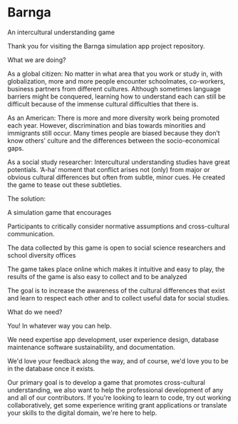 # Barnga
An intercultural understanding game

Thank you for visiting the Barnga simulation app project repository.

What we are doing?

As a global citizen: No matter in what area that you work or study in, with globalization, more and more people encounter schoolmates, co-workers, business partners from different cultures. Although sometimes language barriers might be conquered, learning how to understand each can still be difficult because of the immense cultural difficulties that there is.

As an American: There is more and more diversity work being promoted each year. However, discrimination and bias towards minorities and immigrants still occur. Many times people are biased because they don’t know others’ culture and the differences between the socio-economical gaps.

As a social study researcher: Intercultural understanding studies have great potentials. ‘A-ha’ moment that conflict arises not (only) from major or obvious cultural differences but often from subtle, minor cues. He created the game to tease out these subtleties.

The solution:

A simulation game that encourages

Participants to critically consider normative assumptions and cross-cultural communication.

The data collected by this game is open to social science researchers and school diversity offices

The game takes place online which makes it intuitive and easy to play, the results of the game is also easy to collect and to be analyzed

The goal is to increase the awareness of the cultural differences that exist and learn to respect each other and to collect useful data for social studies.

What do we need?

You! In whatever way you can help.

We need expertise app development, user experience design, database maintenance software sustainability, and documentation.

We'd love your feedback along the way, and of course, we'd love you to be in the database once it exists.

Our primary goal is to develop a game that promotes cross-cultural understanding, we also want to help the professional development of any and all of our contributors. If you're looking to learn to code, try out working collaboratively, get some experience writing grant applications or translate your skills to the digital domain, we're here to help.
